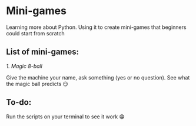 # Mini-games
Learning more about Python. Using it to create mini-games that beginners could start from scratch

## List of mini-games: ##
  _1. Magic 8-ball_
  
  Give the machine your name, ask something (yes or no question).
  See what the magic ball predicts 😏
  
## To-do: ##
Run the scripts on your terminal to see it work 😁
  

